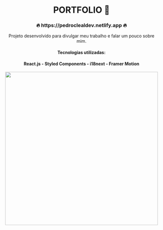 <h1 align="center">PORTFOLIO 🚀</h1>

<h3 align="center">🔥 https://pedroclealdev.netlify.app 🔥</h3>

<p align="center">Projeto desenvolvido para divulgar meu trabalho e falar um pouco sobre mim.</p>

<div align="center">
  <h4>Tecnologias utilizadas:</h4>
  <h4>React.js - Styled Components - i18next - Framer Motion</h4>
</div>

<div align="center" margin="5px">
  <img height="500px" src="https://user-images.githubusercontent.com/53502542/174442705-bd3bdf84-0819-4f40-a712-73392273a046.png"/>
</div>


